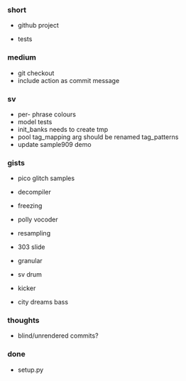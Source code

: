 ### short

- github project

- tests

### medium

- git checkout
- include action as commit message

### sv

- per- phrase colours
- model tests
- init_banks needs to create tmp
- pool tag_mapping arg should be renamed tag_patterns
- update sample909 demo

### gists

- pico glitch samples
- decompiler
- freezing
- polly vocoder
- resampling
- 303 slide

- granular
- sv drum
- kicker
- city dreams bass

### thoughts

- blind/unrendered commits?

### done

- setup.py

